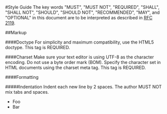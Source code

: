 #Style Guide
The key words "MUST", "MUST NOT", "REQUIRED", "SHALL", "SHALL NOT", "SHOULD", "SHOULD NOT", "RECOMMENDED", "MAY", and "OPTIONAL" in this document are to be interpreted as described in [RFC 2119](http://www.ietf.org/rfc/rfc2119.txt).

##Markup

####Doctype
For simplicity and maximum compatibility, use the HTML5 doctype.  This tag is REQUIRED.
    <!DOCTYPE html>

####Charset
Make sure your text editor is using UTF-8 as the character encoding.  Do not use a byte order mark (BOM).
Specify the character set in HTML documents using the charset meta tag.  This tag is REQUIRED.
    <meta charset="utf-8">

####Formatting

#####Indentation
Indent each new line by 2 spaces.  The author MUST NOT mix tabs and spaces.
    <ul>
      <li>Foo</li>
      <li>Bar</li>
    </ul>
